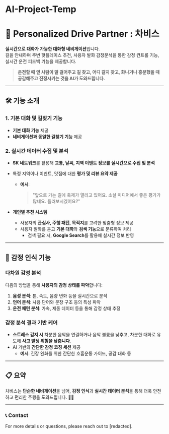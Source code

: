 # AI-Project-Temp

# 🚗 Personalized Drive Partner : **차비스**  

**실시간으로 대화가 가능한 대화형 네비게이션**입니다.  
길을 안내하며 주변 핫플레이스 추천, 사용자 발화 감정분석을 통한 감정 컨트롤 기능, 실시간 운전 피드백 기능을 제공합니다.

> **운전할 때 옆 사람이 말 걸어주고 길 찾고, 어디 갈지 찾고, 화나거나 흥분했을 때 공감해주고 진정시키는 것을 AI가 도와드립니다.**  

---

## 🛠️ **기능 소개**  

### 1. 기본 대화 및 길찾기 기능  
- **기본 대화 기능** 제공  
- **네비게이션과 동일한 길찾기 기능** 제공  

### 2. 실시간 데이터 수집 및 분석  
- **SK 네트워크**를 활용해 **교통, 날씨, 지역 이벤트 정보를 실시간으로 수집 및 분석**  
- 특정 지역이나 이벤트, 맛집에 대한 **평가 및 리뷰 요약 제공**  
    - **예시**:  
      > "앞으로 가는 길에 축제가 열리고 있어요. 소셜 미디어에서 좋은 평가가 많네요. 들러보시겠어요?"  

- **개인별 추천 시스템**  
  - 사용자의 **관심사, 주행 패턴, 목적지**를 고려한 맞춤형 정보 제공  
  - 사용자 발화를 듣고 **기본 대화**와 **검색 기능**으로 분류하여 처리  
    - 검색 필요 시, **Google Search**를 활용해 실시간 정보 반영  

---

## 🎯 **감정 인식 기능**  

### 다차원 감정 분석  
다음의 방법을 통해 **사용자의 감정 상태를 파악**합니다:  
1. **음성 분석**: 톤, 속도, 음량 변화 등을 실시간으로 분석  
2. **언어 분석**: 사용 단어와 문장 구조 등의 특성 파악  
3. **운전 패턴 분석**: 가속, 제동 데이터 등을 통해 감정 상태 추정  

### 감정 분석 결과 기반 케어  
- **스트레스 감지 시** 차분한 음악을 연결하거나 음악 볼륨을 낮추고, 차분한 대화로 유도해 **사고 발생 위험을 낮춥니다**.  
- AI 기반의 **간단한 감정 코칭 세션** 제공  
  - **예시**: 긴장 완화를 위한 간단한 호흡운동 가이드, 공감 대화 등  

---


## 📋 **요약**  

차비스는 **단순한 네비게이션**을 넘어, **감정 인식**과 **실시간 데이터 분석**을 통해 더욱 안전하고 편리한 주행을 도와드립니다. 🚙💬

---

### 📞 **Contact**  
For more details or questions, please reach out to [redacted].
